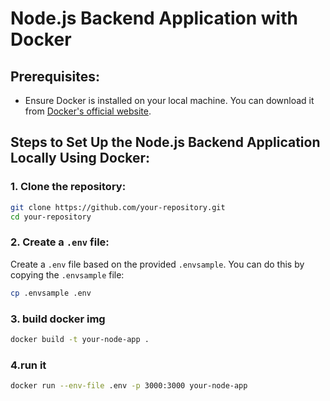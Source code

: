 # Node.js Backend Application with Docker

## Prerequisites:
- Ensure Docker is installed on your local machine. You can download it from [Docker's official website](https://www.docker.com/products/docker-desktop).

## Steps to Set Up the Node.js Backend Application Locally Using Docker:

### 1. Clone the repository:
```bash
git clone https://github.com/your-repository.git
cd your-repository
```


### 2. Create a `.env` file:
Create a `.env` file based on the provided `.envsample`. You can do this by copying the `.envsample` file:

```bash
cp .envsample .env
```

### 3. build docker img
```bash
docker build -t your-node-app .
```

### 4.run it
```bash
docker run --env-file .env -p 3000:3000 your-node-app

```
